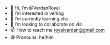 - 👋 Hi, I’m @VardanRoyal
- 👀 I’m interested in verilog
- 🌱 I’m currently learning vlsi
- 💞️ I’m looking to collaborate on vlsi
- 📫 How to reach me royalvardan@gmail.com
- 😄 Pronouns: he/him

<!---
VardanRoyal/VardanRoyal is a ✨ special ✨ repository because its `README.md` (this file) appears on your GitHub profile.
You can click the Preview link to take a look at your changes.
--->
